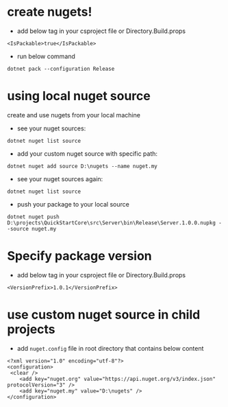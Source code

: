 # create nugets!

- add below tag in your csproject file or Directory.Build.props

`
  <IsPackable>true</IsPackable>
`


- run below command

`
dotnet pack --configuration Release
`

# using local nuget source
create and use nugets from your local machine

- see your nuget sources:

`
dotnet nuget list source
`

- add your custom nuget source with specific path:

`
dotnet nuget add source D:\nugets --name nuget.my
`
- see your nuget sources again:

`
dotnet nuget list source
`

- push your package to your local source

`
dotnet nuget push D:\projects\QuickStartCore\src\Server\bin\Release\Server.1.0.0.nupkg --source nuget.my
`

# Specify package version

- add below tag in your csproject file or Directory.Build.props

`
<VersionPrefix>1.0.1</VersionPrefix>
`

# use custom nuget source in child projects

- add `nuget.config` file in root directory that contains below content

```
<?xml version="1.0" encoding="utf-8"?>
<configuration>
 <clear />
    <add key="nuget.org" value="https://api.nuget.org/v3/index.json" protocolVersion="3" />
    <add key="nuget.my" value="D:\nugets" />
</configuration>
```